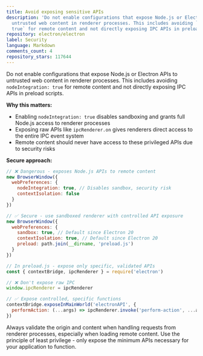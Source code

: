 ```yaml
---
title: Avoid exposing sensitive APIs
description: 'Do not enable configurations that expose Node.js or Electron APIs to
  untrusted web content in renderer processes. This includes avoiding `nodeIntegration:
  true` for remote content and not directly exposing IPC APIs in preload scripts.'
repository: electron/electron
label: Security
language: Markdown
comments_count: 4
repository_stars: 117644
---
```


Do not enable configurations that expose Node.js or Electron APIs to untrusted web content in renderer processes. This includes avoiding `nodeIntegration: true` for remote content and not directly exposing IPC APIs in preload scripts.

**Why this matters:**
- Enabling `nodeIntegration: true` disables sandboxing and grants full Node.js access to renderer processes
- Exposing raw APIs like `ipcRenderer.on` gives renderers direct access to the entire IPC event system
- Remote content should never have access to these privileged APIs due to security risks

**Secure approach:**
```js
// ❌ Dangerous - exposes Node.js APIs to remote content
new BrowserWindow({
  webPreferences: {
    nodeIntegration: true, // Disables sandbox, security risk
    contextIsolation: false
  }
})

// ✅ Secure - use sandboxed renderer with controlled API exposure
new BrowserWindow({
  webPreferences: {
    sandbox: true, // Default since Electron 20
    contextIsolation: true, // Default since Electron 20
    preload: path.join(__dirname, 'preload.js')
  }
})

// In preload.js - expose only specific, validated APIs
const { contextBridge, ipcRenderer } = require('electron')

// ❌ Don't expose raw IPC
window.ipcRenderer = ipcRenderer

// ✅ Expose controlled, specific functions
contextBridge.exposeInMainWorld('electronAPI', {
  performAction: (...args) => ipcRenderer.invoke('perform-action', ...args)
})
```

Always validate the origin and content when handling requests from renderer processes, especially when loading remote content. Use the principle of least privilege - only expose the minimum APIs necessary for your application to function.